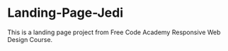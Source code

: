 # Landing-Page-Jedi

This is a landing page project from Free Code Academy Responsive Web Design Course. 

